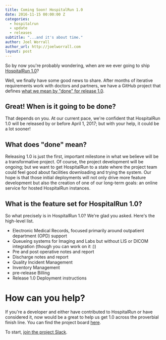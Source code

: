 ```yaml
---
title: Coming Soon! HospitalRun 1.0
date: 2016-11-15 00:00:00 Z
categories:
  - hospitalrun
  - update
  - releases
subtitle: "...and it's about time."
author: Joel Worrall
author_url: http://joelworrall.com
layout: post
---
```


So by now you're probably wondering, when are we ever going to ship [HospitalRun 1.0](https://github.com/HospitalRun/hospitalrun-frontend)?

Well, we finally have some good news to share. After months of iterative requirements work with doctors and partners, we have a GitHub project that defines [what we mean by "done" for release 1.0](https://github.com/HospitalRun/hospitalrun-frontend/projects/2).

## Great! When is it going to be done?

That depends on you. At our current pace, we're confident that HospitalRun 1.0 will be released by or before April 1, 2017; but with your help, it could be a lot sooner!

## What does "done" mean?

Releasing 1.0 is just the first, important milestone in what we believe will be a transformative project. Of course, the project development will be ongoing; but we want to get HospitalRun to a state where the project team could feel good about facilities downloading and trying the system. Our hope is that those initial deployments will not only drive more feature development but also the creation of one of our long-term goals: an online service for hosted HospitalRun instances.

## What is the feature set for HospitalRun 1.0?

So what precisely is in HospitalRun 1.0? We're glad you asked. Here's the high-level list.

<ul>
<li>Electronic Medical Records, focused primarily around outpatient department (OPD) support</li>
<li>Queueing systems for Imaging and Labs but without LIS or DICOM integration (though you can work on it :))</li>
<li>Pre and post operative notes and report</li>
<li>Discharge notes and report</li>
<li>Quality Incident Management</li>
<li>Inventory Management</li>
<li>pre-release Billing</li>
<li>Release 1.0 Deployment instructions</li>
</ul>

# How can you help?

If you're a developer and either have contributed to HospitalRun or have considered it, now would be a great to help us get 1.0 across the proverbial finish line. You can find the project board [here](https://github.com/HospitalRun/hospitalrun-frontend/projects/2).

To start, [join the project Slack](https://hospitalrun-slack.herokuapp.com).

[jekyll-gh]: https://github.com/mojombo/jekyll
[jekyll]: http://jekyllrb.com
